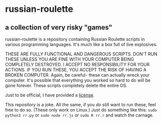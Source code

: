 # russian-roulette
## a collection of very risky "games"

russian-roulette is a repository containing Russian Roulette scripts in various programming languages. It's much like a box full of live explosives.

THESE ARE FULLY FUNCTIONAL AND DANGEROUS SCRIPTS. DON'T RUN THESE UNLESS YOU ARE FINE WITH YOUR COMPUTER BEING COMPLETELY DESTROYED. I ACCEPT NO RESPONSIBILITY FOR YOUR ACTIONS. IF YOU RUN THESE, YOU ACCEPT THE RISK OF HAVING A BROKEN COMPUTER. Again, be careful- these can actually wreck your computer. It's possible that everything you worked so hard to do will be gone forever. These scripts completely delete the entire OS.

Just to be official, I have provided a [license](./LICENSE).

This repository is a joke.
All the same, if you *do* still want to run these, feel free to do so. (These only work on Linux.) Just do something like this:
`sudo python3 rr.py` or `sudo node rr.js` or `sudo R rr.r` and watch the carnage.

